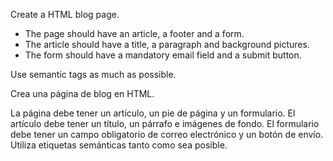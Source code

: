 
Create a HTML blog page.
* The page should have an article, a footer and a form.
* The article should have a title, a paragraph and background pictures.
* The form should have a mandatory email field and a submit button.

Use semantic tags as much as possible.


Crea una página de blog en HTML.

La página debe tener un artículo, un pie de página y un formulario.
El artículo debe tener un título, un párrafo e imágenes de fondo.
El formulario debe tener un campo obligatorio de correo electrónico y un botón de envío.
Utiliza etiquetas semánticas tanto como sea posible.